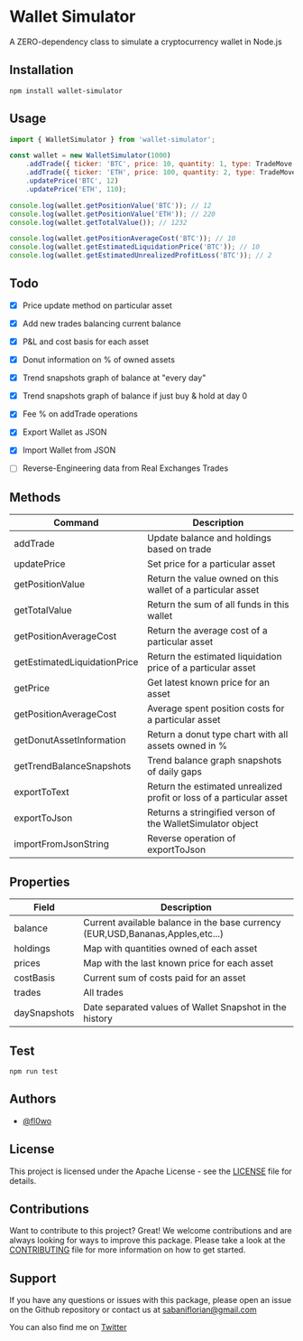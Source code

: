# Wallet Simulator

A ZERO-dependency class to simulate a cryptocurrency wallet in Node.js

## Installation
```
npm install wallet-simulator
```

## Usage

```javascript
import { WalletSimulator } from 'wallet-simulator';

const wallet = new WalletSimulator(1000)
    .addTrade({ ticker: 'BTC', price: 10, quantity: 1, type: TradeMove.BUY })
    .addTrade({ ticker: 'ETH', price: 100, quantity: 2, type: TradeMove.BUY })
    .updatePrice('BTC', 12)
    .updatePrice('ETH', 110);

console.log(wallet.getPositionValue('BTC')); // 12
console.log(wallet.getPositionValue('ETH')); // 220
console.log(wallet.getTotalValue()); // 1232

console.log(wallet.getPositionAverageCost('BTC')); // 10
console.log(wallet.getEstimatedLiquidationPrice('BTC')); // 10
console.log(wallet.getEstimatedUnrealizedProfitLoss('BTC')); // 2
```


## Todo

- [x] Price update method on particular asset
- [x] Add new trades balancing current balance
- [x] P&L and cost basis for each asset
- [x] Donut information on % of owned assets
- [x] Trend snapshots graph of balance at "every day"
- [x] Trend snapshots graph of balance if just buy & hold at day 0
- [x] Fee % on addTrade operations
- [x] Export Wallet as JSON
- [x] Import Wallet from JSON
- [ ] Reverse-Engineering data from Real Exchanges Trades


## Methods

| Command                      | Description                                                          |
|------------------------------|----------------------------------------------------------------------|
| addTrade                     | Update balance and holdings based on trade                           |
| updatePrice                  | Set price for a particular asset                                     |
| getPositionValue             | Return the value owned on this wallet of a particular asset          |
| getTotalValue                | Return the sum of all funds in this wallet                           |
| getPositionAverageCost       | Return the average cost of a particular asset                        |
| getEstimatedLiquidationPrice | Return the estimated liquidation price of a particular asset         |
| getPrice                     | Get latest known price for an asset                                  |
| getPositionAverageCost       | Average spent position costs for a particular asset                  |
| getDonutAssetInformation     | Return a donut type chart with all assets owned in %                 |
| getTrendBalanceSnapshots     | Trend balance graph snapshots of daily gaps                          |
| exportToText                 | Return the estimated unrealized profit or loss of a particular asset |
| exportToJson                 | Returns a stringified verson of the WalletSimulator object           |
| importFromJsonString         | Reverse operation of exportToJson                                    |


## Properties
| Field        | Description                                                                    |
|--------------|--------------------------------------------------------------------------------|
| balance      | Current available balance in the base currency (EUR,USD,Bananas,Apples,etc...) |
| holdings     | Map with quantities owned of each asset                                        |
| prices       | Map with the last known price for each asset                                   |
| costBasis    | Current sum of costs paid for an asset                                         |
| trades       | All trades                                                                     |
| daySnapshots | Date separated values of Wallet Snapshot in the history                        |

## Test
```
npm run test
```

## Authors

- [@fl0wo](https://www.github.com/fl0wo)


## License
This project is licensed under the Apache License - see the [LICENSE](https://github.com/fl0wo/wallet-simulator/blob/main/LICENSE) file for details.

## Contributions
Want to contribute to this project? Great! We welcome contributions and are always looking for ways to improve this package. Please take a look at the [CONTRIBUTING](https://github.com/fl0wo/wallet-simulator/blob/main/LICENSE) file for more information on how to get started.

## Support
If you have any questions or issues with this package, please open an issue on the Github repository or contact us at sabaniflorian@gmail.com

You can also find me on [Twitter](https://twitter.com/flof_fly)

